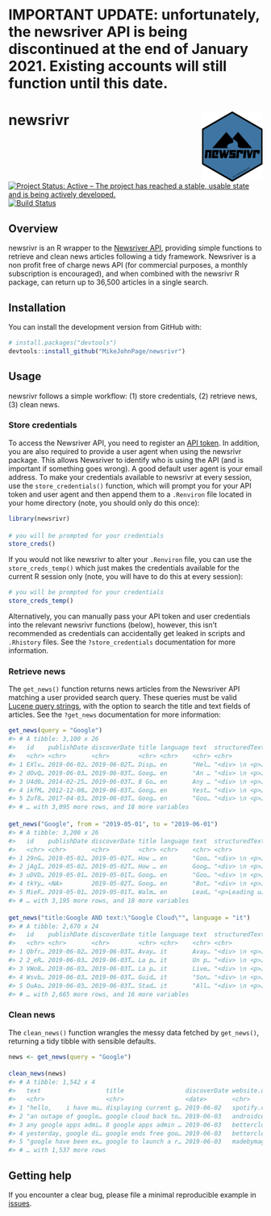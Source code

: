 
<!-- README.md is generated from README.Rmd. Please edit that file -->

# IMPORTANT UPDATE: unfortunately, the newsriver API is being discontinued at the end of January 2021. Existing accounts will still function until this date.

# newsrivr <img src='man/figures/logo.png' align="right" height="139" /></a>

<!-- badges: start -->

[![Project Status: Active – The project has reached a stable, usable
state and is being actively
developed.](http://www.repostatus.org/badges/latest/active.svg)](http://www.repostatus.org/#active)
[![Build
Status](https://travis-ci.org/MikeJohnPage/newsrivr.svg?branch=master)](https://travis-ci.org/MikeJohnPage/newsrivr)
<!-- badges: end -->

## Overview

newsrivr is an R wrapper to the [Newsriver API](https://newsriver.io/),
providing simple functions to retrieve and clean news articles following
a tidy framework. Newsriver is a non profit free of charge news API (for
commercial purposes, a monthly subscription is encouraged), and when
combined with the newsrivr R package, can return up to 36,500 articles
in a single search.

## Installation

You can install the development version from GitHub with:

``` r
# install.packages("devtools")
devtools::install_github("MikeJohnPage/newsrivr")
```

## Usage

newsrivr follows a simple workflow: (1) store credentials, (2) retrieve
news, (3) clean news.

### Store credentials

To access the Newsriver API, you need to register an [API
token](https://console.newsriver.io/api-token). In addition, you are
also required to provide a user agent when using the newsrivr package.
This allows Newsriver to identify who is using the API (and is important
if something goes wrong). A good default user agent is your email
address. To make your credentials available to newsrivr at every
session, use the `store_credentials()` function, which will prompt you
for your API token and user agent and then append them to a `.Renviron`
file located in your home directory (note, you should only do this
once):

``` r
library(newsrivr)

# you will be prompted for your credentials
store_creds()
```

If you would not like newsrivr to alter your `.Renviron` file, you can
use the `store_creds_temp()` which just makes the credentials available
for the current R session only (note, you will have to do this at every
session):

``` r
# you will be prompted for your credentials
store_creds_temp()
```

Alternatively, you can manually pass your API token and user credentials
into the relevant newsrivr functions (below), however, this isn’t
recommended as credentials can accidentally get leaked in scripts and
`.Rhistory` files. See the `?store_credentials` documentation for more
information.

### Retrieve news

The `get_news()` function returns news articles from the Newsriver API
matching a user provided search query. These queries must be valid
[Lucene query
strings](https://lucene.apache.org/core/2_9_4/queryparsersyntax.html),
with the option to search the title and text fields of articles. See the
`?get_news` documentation for more information:

``` r
get_news(query = "Google")
#> # A tibble: 3,100 x 26
#>   id    publishDate discoverDate title language text  structuredText url  
#>   <chr> <chr>       <chr>        <chr> <chr>    <chr> <chr>          <chr>
#> 1 EXlv… 2019-06-02… 2019-06-02T… Disp… en       "Hel… "<div> \n <p>… http…
#> 2 dOvQ… 2019-06-03… 2019-06-03T… Goog… en       "An … "<div> \n <p>… http…
#> 3 U4d0… 2014-02-25… 2019-06-03T… 8 Go… en       Any … "<div> \n <p>… http…
#> 4 ikfM… 2012-12-08… 2019-06-03T… Goog… en       Yest… "<div> \n <p>… http…
#> 5 Zuf8… 2017-04-03… 2019-06-03T… Goog… en       "Goo… "<div> \n <p>… http…
#> # … with 3,095 more rows, and 18 more variables

get_news("Google", from = "2019-05-01", to = "2019-06-01")
#> # A tibble: 3,200 x 26
#>   id    publishDate discoverDate title language text  structuredText url  
#>   <chr> <chr>       <chr>        <chr> <chr>    <chr> <chr>          <chr>
#> 1 29nG… 2019-05-02… 2019-05-02T… How … en       "Goo… "<div> \n <p>… http…
#> 2 jAgI… 2019-05-02… 2019-05-02T… How … en       Goog… "<div> \n <p>… http…
#> 3 uDVD… 2019-05-01… 2019-05-01T… Goog… en       "Goo… "<div> \n <p>… http…
#> 4 tkYy… <NA>        2019-05-02T… Goog… en       "Bot… "<div> \n <p>… http…
#> 5 MieF… 2019-05-01… 2019-05-01T… Walm… en       Lead… "<p>Leading u… http…
#> # … with 3,195 more rows, and 18 more variables

get_news("title:Google AND text:\"Google Cloud\"", language = "it")
#> # A tibble: 2,670 x 24
#>   id    publishDate discoverDate title language text  structuredText url  
#>   <chr> <chr>       <chr>        <chr> <chr>    <chr> <chr>          <chr>
#> 1 Qbfr… 2019-06-02… 2019-06-03T… Avay… it       Avay… "<div> \n <p>… http…
#> 2 2_eR… 2019-06-03… 2019-06-03T… La p… it       Un p… "<div> \n <p>… http…
#> 3 VWo8… 2019-06-03… 2019-06-03T… La p… it       Live… "<div> \n <p>… http…
#> 4 Wsvb… 2019-06-03… 2019-06-03T… Guid… it       "Son… "<div> \n <p>… http…
#> 5 OuAo… 2019-06-03… 2019-06-03T… Stad… it       "All… "<div> \n <p>… http…
#> # … with 2,665 more rows, and 16 more variables
```

### Clean news

The `clean_news()` function wrangles the messy data fetched by
`get_news()`, returning a tidy tibble with sensible defaults.

``` r
news <- get_news(query = "Google")

clean_news(news)
#> # A tibble: 1,542 x 4
#>   text                  title                 discoverDate website.domainN…
#>   <chr>                 <chr>                 <date>       <chr>           
#> 1 "hello,    i have mu… displaying current g… 2019-06-02   spotify.com     
#> 2 "an outage of google… google cloud back to… 2019-06-03   androidcentral.…
#> 3 any google apps admi… 8 google apps admin … 2019-06-03   bettercloud.com 
#> 4 yesterday, google di… google ends free goo… 2019-06-03   bettercloud.com 
#> 5 "google have been ex… google to launch a r… 2019-06-03   madebymagnitude…
#> # … with 1,537 more rows
```

## Getting help

If you encounter a clear bug, please file a minimal reproducible example
in [issues](https://github.com/MikeJohnPage/newsrivr/issues).
